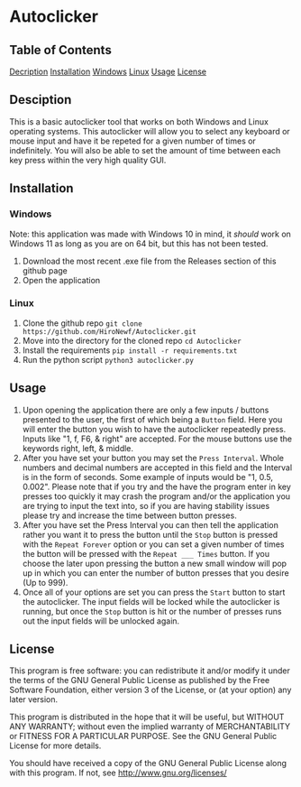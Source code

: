 # Autoclicker
## Table of Contents 
[Decription](https://github.com/HiroNewf/Autoclicker/blob/main/README.md#desciption)
[Installation](https://github.com/HiroNewf/Autoclicker/blob/main/README.md#installation)
  [Windows](https://github.com/HiroNewf/Autoclicker/blob/main/README.md#windows)
  [Linux](https://github.com/HiroNewf/Autoclicker/blob/main/README.md#linux)
[Usage](https://github.com/HiroNewf/Autoclicker/blob/main/README.md#linux)
[License](https://github.com/HiroNewf/Autoclicker/blob/main/README.md#linux)
## Desciption
This is a basic autoclicker tool that works on both Windows and Linux operating systems. This autoclicker will allow you to select any keyboard or mouse input and have it be repeted for a given number of times or indefinitely. You will also be able to set the amount of time between each key press within the very high quality GUI. 
## Installation
### Windows
Note: this application was made with Windows 10 in mind, it *should* work on Windows 11 as long as you are on 64 bit, but this has not been tested. 
1. Download the most recent .exe file from the Releases section of this github page
2. Open the application 
### Linux
1. Clone the github repo `git clone https://github.com/HiroNewf/Autoclicker.git`
2. Move into the directory for the cloned repo `cd Autoclicker`
3. Install the requirements `pip install -r requirements.txt`
4. Run the python script `python3 autoclicker.py`
## Usage
1. Upon opening the application there are only a few inputs / buttons presented to the user, the first of which being a `Button` field. Here you will enter the button you wish to have the autoclicker repeatedly press. Inputs like "1, f, F6, & right" are accepted. For the mouse buttons use the keywords right, left, & middle. 
2. After you have set your button you may set the `Press Interval`. Whole numbers and decimal numbers are accepted in this field and the Interval is in the form of seconds. Some example of inputs would be "1, 0.5, 0.002". Please note that if you try and the have the program enter in key presses too quickly it may crash the program and/or the application you are trying to input the text into, so if you are having stability issues please try and increase the time between button presses.
3. After you have set the Press Interval you can then tell the application rather you want it to press the button until the `Stop` button is pressed with the `Repeat Forever` option or you can set a given number of times the button will be pressed with the `Repeat ___ Times` button. If you choose the later upon pressing the button a new small window will pop up in which you can enter the number of button presses that you desire (Up to 999).  
4. Once all of your options are set you can press the `Start` button to start the autoclicker. The input fields will be locked while the autoclicker is running, but once the `Stop` button is hit or the number of presses runs out the input fields will be unlocked again. 
## License 
This program is free software: you can redistribute it and/or modify it under the terms of the GNU General Public License as published by the Free Software Foundation, either version 3 of the License, or (at your option) any later version.

This program is distributed in the hope that it will be useful, but WITHOUT ANY WARRANTY; without even the implied warranty of MERCHANTABILITY or FITNESS FOR A PARTICULAR PURPOSE. See the GNU General Public License for more details.

You should have received a copy of the GNU General Public License along with this program. If not, see http://www.gnu.org/licenses/
